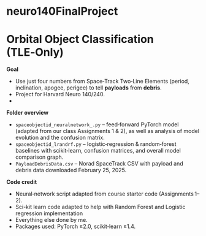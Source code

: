 # neuro140FinalProject

# Orbital Object Classification (TLE‑Only)

**Goal**

* Use just four numbers from Space‑Track Two‑Line Elements (period, inclination, apogee, perigee) to tell **payloads** from **debris**.
* Project for Harvard Neuro 140/240.
* 
**Folder overview**

* `spaceobjectid_neuralnetwork_.py` – feed‑forward PyTorch model (adapted from our class Assignments 1 & 2), as well as analysis of model evolution and the confusion matrix.
* `spaceobjectid_lrandrf.py` – logistic‑regression & random‑forest baselines with scikit‑learn, confusion matrices, and overall model comparison graph.
* `PayloadDebrisData.csv` – Norad SpaceTrack CSV with payload and debris data downloaded February 25, 2025.

**Code credit**

* Neural‑network script adapted from course starter code (Assignments 1–2).
* Sci-kit learn code adapted to help with Random Forest and Logistic regression implementation
* Everything else done by me.
* Packages used: PyTorch ≥2.0, scikit‑learn ≥1.4.
